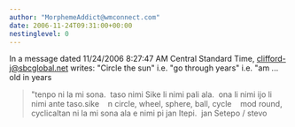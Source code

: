 ```yaml
---
author: "MorphemeAddict@wmconnect.com"
date: 2006-11-24T09:31:00+00:00
nestinglevel: 0
---
```

In a message dated 11/24/2006 8:27:47 AM Central Standard Time, [clifford-j@sbcglobal.net](mailto://clifford-j@sbcglobal.net) writes:
"Circle the sun" i.e. "go through years" i.e. "am ... old in years
>"tenpo ni la mi sona.  taso nimi Sike li nimi pali ala.  ona li nimi ijo li nimi ante taso.sike    n circle, wheel, sphere, ball, cycle    mod round, cyclicaltan ni la mi sona ala e nimi pi jan Itepi.  jan Setepo / stevo